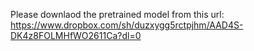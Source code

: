 Please downlaod the pretrained model from this url: https://www.dropbox.com/sh/duzxygg5rctpjhm/AAD4S-DK4z8FOLMHfWO2611Ca?dl=0
